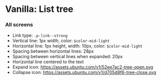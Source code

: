 # Vanilla: List tree

### All screens

- Link type: `.p-link--strong`
- Vertical line: 1px width, color: `$color-mid-light`
- Horizontal line: 1px height, width: 10px, color: `$color-mid-light`
- Spacing between horizontal lines: 28px
- Spacing between vertical lines when expanded: 20px
- Horizontal line centered to the text
- Expand icon: https://assets.ubuntu.com/v1/52ee7ac2-tree-open.svg
- Collapse icon: https://assets.ubuntu.com/v1/d705d8f6-tree-close.svg
